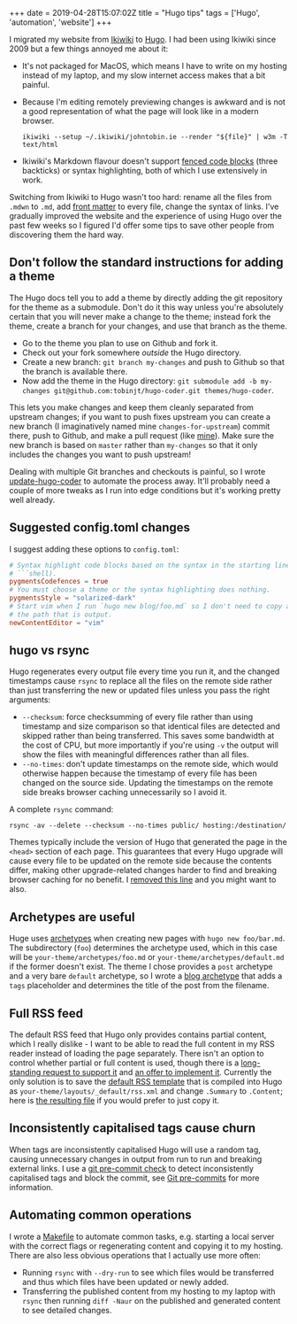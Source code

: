 +++
date = 2019-04-28T15:07:02Z
title = "Hugo tips"
tags = ['Hugo', 'automation', 'website']
+++

I migrated my website from [Ikiwiki](https://ikiwiki.info/) to
[Hugo](https://gohugo.io/). I had been using Ikiwiki since 2009 but a few things
annoyed me about it:

- It's not packaged for MacOS, which means I have to write on my hosting instead
  of my laptop, and my slow internet access makes that a bit painful.

- Because I'm editing remotely previewing changes is awkward and is not a good representation
  of what the page will look like in a modern browser.

  `ikiwiki --setup ~/.ikiwiki/johntobin.ie --render "${file}" | w3m -T text/html`

- Ikiwiki's Markdown flavour doesn't support [fenced code
  blocks](https://help.github.com/articles/creating-and-highlighting-code-blocks/)
  (three backticks) or syntax highlighting, both of which I use extensively in
  work.

Switching from Ikiwiki to Hugo wasn't too hard: rename all the files from
`.mdwn` to `.md`, add [front
matter](https://gohugo.io/content-management/front-matter/) to every file,
change the syntax of links. I've gradually improved the website and the
experience of using Hugo over the past few weeks so I figured I'd offer some
tips to save other people from discovering them the hard way.

## Don't follow the standard instructions for adding a theme

The Hugo docs tell you to add a theme by directly adding the git repository for
the theme as a submodule. Don't do it this way unless you're absolutely certain
that you will never make a change to the theme; instead fork the theme, create a
branch for your changes, and use that branch as the theme.

- Go to the theme you plan to use on Github and fork it.
- Check out your fork somewhere _outside_ the Hugo directory.
- Create a new branch: `git branch my-changes` and push to Github so that the
  branch is available there.
- Now add the theme in the Hugo directory: `git submodule add -b my-changes git@github.com:tobinjt/hugo-coder.git themes/hugo-coder`.

This lets you make changes and keep them cleanly separated from upstream
changes; if you want to push fixes upstream you can create a new branch (I
imaginatively named mine `changes-for-upstream`) commit there, push to Github,
and make a pull request (like
[mine](https://github.com/luizdepra/hugo-coder/pull/112)). Make sure the new
branch is based on `master` rather than `my-changes` so that it only includes
the changes you want to push upstream!

Dealing with multiple Git branches and checkouts is painful, so I wrote
[update-hugo-coder](https://github.com/tobinjt/bin/blob/master/update-hugo-coder)
to automate the process away. It'll probably need a couple of more tweaks as I
run into edge conditions but it's working pretty well already.

## Suggested config.toml changes

I suggest adding these options to `config.toml`:

````toml
# Syntax highlight code blocks based on the syntax in the starting line (e.g.
# ```shell).
pygmentsCodefences = true
# You must choose a theme or the syntax highlighting does nothing.
pygmentsStyle = "solarized-dark"
# Start vim when I run `hugo new blog/foo.md` so I don't need to copy and paste
# the path that is output.
newContentEditor = "vim"
````

## hugo vs rsync

Hugo regenerates every output file every time you run it, and the changed
timestamps cause `rsync` to replace all the files on the remote side rather than
just transferring the new or updated files unless you pass the right arguments:

- `--checksum`: force checksumming of every file rather than using timestamp and
  size comparison so that identical files are detected and skipped rather than
  being transferred. This saves some bandwidth at the cost of CPU, but more
  importantly if you're using `-v` the output will show the files with
  meaningful differences rather than all files.
- `--no-times`: don't update timestamps on the remote side, which would
  otherwise happen because the timestamp of every file has been changed on the
  source side. Updating the timestamps on the remote side breaks browser caching
  unnecessarily so I avoid it.

A complete `rsync` command:

```shell
rsync -av --delete --checksum --no-times public/ hosting:/destination/
```

Themes typically include the version of Hugo that generated the page in the
`<head>` section of each page. This guarantees that every Hugo upgrade will
cause every file to be updated on the remote side because the contents differ,
making other upgrade-related changes harder to find and breaking browser caching
for no benefit. I [removed this
line](https://github.com/tobinjt/hugo-coder/commit/bd184a825cfd60c7de80e6a1beb00740fd0c7a6f)
and you might want to also.

## Archetypes are useful

Huge uses [archetypes](https://gohugo.io/content-management/archetypes/) when
creating new pages with `hugo new foo/bar.md`. The subdirectory (`foo`)
determines the archetype used, which in this case will be
`your-theme/archetypes/foo.md` or `your-theme/archetypes/default.md` if the
former doesn't exist. The theme I chose provides a `post` archetype and a very
bare `default` archetype, so I wrote a [blog
archetype](https://raw.githubusercontent.com/tobinjt/hugo-coder/my-changes/archetypes/blog.md)
that adds a `tags` placeholder and determines the title of the post from the
filename.

## Full RSS feed

The default RSS feed that Hugo only provides contains partial content, which I
really dislike - I want to be able to read the full content in my RSS reader
instead of loading the page separately. There isn't an option to control whether
partial or full content is used, though there is a [long-standing request to
support it](https://github.com/gohugoio/hugo/issues/4071) and [an offer to
implement it](https://github.com/gohugoio/hugo/issues/5002). Currently the only
solution is to save the [default RSS
template](https://gohugo.io/templates/rss/#the-embedded-rss-xml) that is
compiled into Hugo as `your-theme/layouts/_default/rss.xml` and change
`.Summary` to `.Content`; here is [the resulting
file](https://github.com/tobinjt/hugo-coder/blob/my-changes/layouts/_default/rss.xml)
if you would prefer to just copy it.

## Inconsistently capitalised tags cause churn

When tags are inconsistently capitalised Hugo will use a random tag, causing
unnecessary changes in output from run to run and breaking external links. I use
a [git pre-commit
check](https://github.com/tobinjt/johntobin.ie/blob/master/git-pre-commit-hook)
to detect inconsistently capitalised tags and block the commit, see [Git
pre-commits](/blog/git-pre-commits/) for more information.

## Automating common operations

I wrote a
[Makefile](https://github.com/tobinjt/johntobin.ie/blob/master/Makefile) to
automate common tasks, e.g. starting a local server with the correct flags or
regenerating content and copying it to my hosting. There are also less obvious
operations that I actually use more often:

- Running `rsync` with `--dry-run` to see which files would be transferred and
  thus which files have been updated or newly added.
- Transferring the published content from my hosting to my laptop with `rsync`
  then running `diff -Naur` on the published and generated content to see
  detailed changes.
